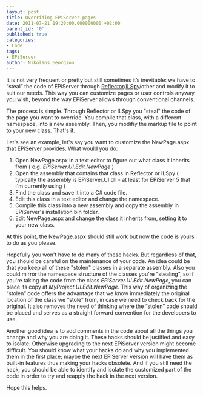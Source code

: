 ```yaml
---
layout: post
title: Overriding EPiServer pages
date: 2011-07-21 19:20:00.000000000 +02:00
parent_id: '0'
published: true
categories:
- Code
tags:
- EPiServer
author: Nikolaos Georgiou
---
```


It is not very frequent or pretty but still sometimes it’s inevitable: we have to “steal” the code of EPiServer through <a href="http://reflector.red-gate.com/" target="_blank">Reflector</a>/<a href="http://wiki.sharpdevelop.net/ILSpy.ashx" target="_blank">ILSpy</a>/other and modify it to suit our needs. This way you can customize pages or user controls anyway you wish, beyond the way EPiServer allows through conventional channels.

The process is simple. Through Reflector or ILSpy you "steal" the code of the page you want to override. You compile that class, with a different namespace, into a new assembly. Then, you modifiy the markup file to point to your new class. That's it.

Let's see an example, let's say you want to customize the NewPage.aspx that EPiServer provides. What would you do:
<ol>
<li>Open NewPage.aspx in a text editor to figure out what class it inherits from ( e.g. <em>EPiServer.UI.Edit.NewPage</em> )</li>
<li>Open the assembly that contains that class in Reflector or ILSpy ( typically the assembly is EPiServer.UI.dll - at least for EPiServer 5 that I'm currently using )</li>
<li>Find the class and save it into a C# code file.</li>
<li>Edit this class in a text editor and change the namespace.</li>
<li>Compile this class into a new assembly and copy the assembly in EPiServer's installation bin folder.</li>
<li>Edit NewPage.aspx and change the class it inherits from, setting it to your new class.</li>
</ol>

At this point, the NewPage.aspx should still work but now the code is yours to do as you please.

Hopefully you won't have to do many of these hacks. But regardless of that, you should be careful on the maintenance of your code. An idea could be that you keep all of these "stolen" classes in a separate assembly. Also you could mirror the namespace structure of the classes you're "stealing", so if you're taking the code from the class <em>EPiServer.UI.Edit.NewPage</em>, you can place its copy at <em>MyProject.UI.Edit.NewPage</em>. This way of organizing the “stolen” code offers the advantage that we know immediately the original location of the class we “stole” from, in case we need to check back for the original. It also removes the need of thinking where the “stolen” code should be placed and serves as a straight forward convention for the developers to use.

Another good idea is to add comments in the code about all the things you change and why you are doing it. These hacks should be justified and easy to isolate. Otherwise upgrading to the next EPiServer version might become difficult. You should know what your hacks do and why you implemented them in the first place; maybe the next EPiServer version will have them as built-in features thus making your hacks obsolete. And if you still need the hack, you should be able to identify and isolate the customized part of the code in order to try and reapply the hack in the next version.

Hope this helps.
